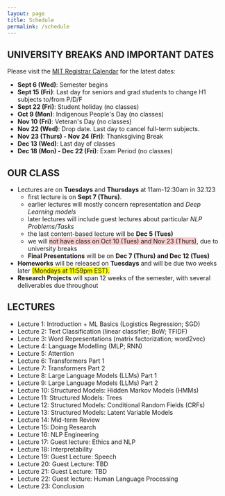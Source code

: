```yaml
---
layout: page
title: Schedule
permalink: /schedule
---
```

## UNIVERSITY BREAKS AND IMPORTANT DATES
Please visit the [MIT Registrar Calendar](https://registrar.mit.edu/calendar) for the latest dates:
- **Sept 6 (Wed)**: Semester begins
- **Sept 15 (Fri)**: Last day for seniors and grad students to change H1 subjects to/from P/D/F
- **Sept 22 (Fri)**: Student holiday (no classes)
- **Oct 9 (Mon)**: Indigenous People's Day (no classes)
- **Nov 10 (Fri)**: Veteran's Day (no classes)
- **Nov 22 (Wed)**: Drop date. Last day to cancel full-term subjects.
- **Nov 23 (Thurs) - Nov 24 (Fri)**: Thanksgiving Break
- **Dec 13 (Wed)**: Last day of classes
- **Dec 18 (Mon) - Dec 22 (Fri)**: Exam Period (no classes)

## OUR CLASS
- Lectures are on **Tuesdays** and **Thursdays** at 11am-12:30am in 32.123
	- first lecture is on **Sept 7 (Thurs)**.
	- earlier lectures will mostly concern representation and _Deep Learning models_
	- later lectures will include guest lectures about particular _NLP Problems/Tasks_
	- the last content-based lecture will be **Dec 5 (Tues)**
	- we will <span style="background-color: #FACCCC">not have class on Oct 10 (Tues) and Nov 23 (Thurs)</span>, due to university breaks
	- **Final Presentations** will be on **Dec 7 (Thurs) and Dec 12 (Tues)**
- **Homeworks** will be released on **Tuesdays** and will be due two weeks later <span style="background-color: #FFFF00">(Mondays at 11:59pm EST).</span>
- **Research Projects** will span 12 weeks of the semester, with several deliverables due throughout

## LECTURES
- Lecture 1: Introduction + ML Basics (Logistics Regression; SGD)
- Lecture 2: Text Classification (linear classifier; BoW; TFIDF)
- Lecture 3: Word Representations (matrix factorization; word2vec) 
- Lecture 4: Language Modelling (MLP; RNN) 
- Lecture 5: Attention
- Lecture 6: Transformers Part 1
- Lecture 7: Transformers Part 2
- Lecture 8: Large Language Models (LLMs) Part 1
- Lecture 9: Large Language Models (LLMs) Part 2
- Lecture 10: Structured Models: Hidden Markov Models (HMMs)
- Lecture 11: Structured Models: Trees
- Lecture 12: Structured Models: Conditional Random Fields (CRFs)
- Lecture 13: Structured Models: Latent Variable Models
- Lecture 14: Mid-term Review
- Lecture 15: Doing Research
- Lecture 16: NLP Engineering
- Lecture 17: Guest lecture: Ethics and NLP
- Lecture 18: Interpretability
- Lecture 19: Guest Lecture: Speech
- Lecture 20: Guest Lecture: TBD
- Lecture 21: Guest Lecture: TBD
- Lecture 22: Guest lecture: Human Language Processing
- Lecture 23: Conclusion


